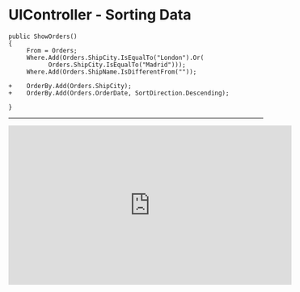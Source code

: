 ﻿# UIController - Sorting Data

```csdiff
public ShowOrders()
{
     From = Orders;
     Where.Add(Orders.ShipCity.IsEqualTo("London").Or(
           Orders.ShipCity.IsEqualTo("Madrid")));
     Where.Add(Orders.ShipName.IsDifferentFrom(""));

+    OrderBy.Add(Orders.ShipCity);
+    OrderBy.Add(Orders.OrderDate, SortDirection.Descending);

}
```
---

<iframe width="560" height="315" src="https://www.youtube.com/embed/lAtzSRwwJnE?list=PL1DEQjXG2xnKwhPzEwuvVkEL7a_D9-pkL" frameborder="0" allowfullscreen></iframe>